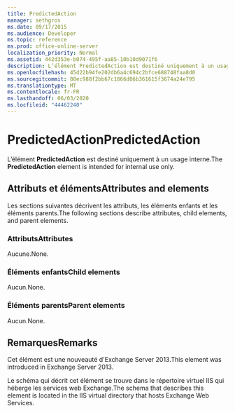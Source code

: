 ```yaml
---
title: PredictedAction
manager: sethgros
ms.date: 09/17/2015
ms.audience: Developer
ms.topic: reference
ms.prod: office-online-server
localization_priority: Normal
ms.assetid: 442d353e-b074-495f-aa85-10b10d9071f6
description: L’élément PredictedAction est destiné uniquement à un usage interne.
ms.openlocfilehash: 45d22b94fe202db6a4c694c2bfce688748faa8d0
ms.sourcegitcommit: 88ec988f2bb67c1866d06b361615f3674a24e795
ms.translationtype: MT
ms.contentlocale: fr-FR
ms.lasthandoff: 06/03/2020
ms.locfileid: "44462240"
---
```

# <a name="predictedaction"></a><span data-ttu-id="1d377-103">PredictedAction</span><span class="sxs-lookup"><span data-stu-id="1d377-103">PredictedAction</span></span>

<span data-ttu-id="1d377-104">L’élément **PredictedAction** est destiné uniquement à un usage interne.</span><span class="sxs-lookup"><span data-stu-id="1d377-104">The **PredictedAction** element is intended for internal use only.</span></span> 

## <a name="attributes-and-elements"></a><span data-ttu-id="1d377-105">Attributs et éléments</span><span class="sxs-lookup"><span data-stu-id="1d377-105">Attributes and elements</span></span>

<span data-ttu-id="1d377-106">Les sections suivantes décrivent les attributs, les éléments enfants et les éléments parents.</span><span class="sxs-lookup"><span data-stu-id="1d377-106">The following sections describe attributes, child elements, and parent elements.</span></span>
  
### <a name="attributes"></a><span data-ttu-id="1d377-107">Attributs</span><span class="sxs-lookup"><span data-stu-id="1d377-107">Attributes</span></span>

<span data-ttu-id="1d377-108">Aucune.</span><span class="sxs-lookup"><span data-stu-id="1d377-108">None.</span></span>
  
### <a name="child-elements"></a><span data-ttu-id="1d377-109">Éléments enfants</span><span class="sxs-lookup"><span data-stu-id="1d377-109">Child elements</span></span>

<span data-ttu-id="1d377-110">Aucun.</span><span class="sxs-lookup"><span data-stu-id="1d377-110">None.</span></span>
  
### <a name="parent-elements"></a><span data-ttu-id="1d377-111">Éléments parents</span><span class="sxs-lookup"><span data-stu-id="1d377-111">Parent elements</span></span>

<span data-ttu-id="1d377-112">Aucun.</span><span class="sxs-lookup"><span data-stu-id="1d377-112">None.</span></span>
  
## <a name="remarks"></a><span data-ttu-id="1d377-113">Remarques</span><span class="sxs-lookup"><span data-stu-id="1d377-113">Remarks</span></span>

<span data-ttu-id="1d377-114">Cet élément est une nouveauté d'Exchange Server 2013.</span><span class="sxs-lookup"><span data-stu-id="1d377-114">This element was introduced in Exchange Server 2013.</span></span>
  
<span data-ttu-id="1d377-115">Le schéma qui décrit cet élément se trouve dans le répertoire virtuel IIS qui héberge les services web Exchange.</span><span class="sxs-lookup"><span data-stu-id="1d377-115">The schema that describes this element is located in the IIS virtual directory that hosts Exchange Web Services.</span></span>
  


